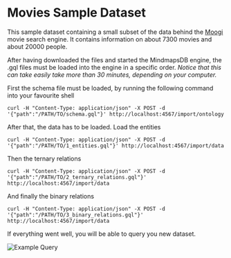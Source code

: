Movies Sample Dataset
=====================

This sample dataset containing a small subset of the data behind the [Moogi](http://moogi.co) movie search engine.
It contains information on about 7300 movies and about 20000 people.

After having downloaded the files and started the MindmapsDB engine, the .gql files must be loaded into the engine in a specific order. _Notice that this can take easily take more than 30 minutes, depending on your computer._

First the schema file must be loaded, by running the following command into your favourite shell
```
curl -H "Content-Type: application/json" -X POST -d '{"path":"/PATH/TO/schema.gql"}' http://localhost:4567/import/ontology
```
After that, the data has to be loaded. Load the entities
```
curl -H "Content-Type: application/json" -X POST -d '{"path":"/PATH/TO/1_entities.gql"}' http://localhost:4567/import/data
```
Then the ternary relations
```
curl -H "Content-Type: application/json" -X POST -d '{"path":"/PATH/TO/2_ternary_relations.gql"}' http://localhost:4567/import/data
```
And finally the binary relations
```
curl -H "Content-Type: application/json" -X POST -d '{"path":"/PATH/TO/3_binary_relations.gql"}' http://localhost:4567/import/data

```

If everything went well, you will be able to query you new dataset.

![Example Query](/img/movie_query.png)
